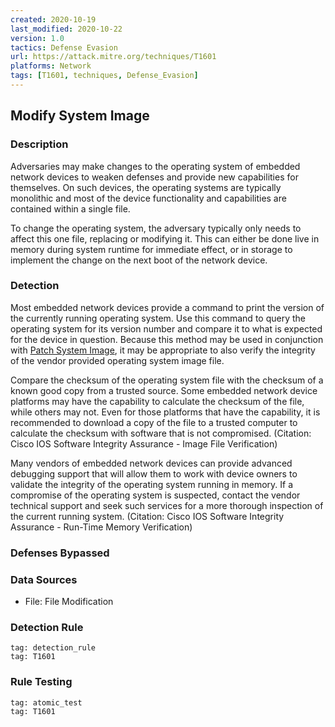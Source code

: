 ```yaml
---
created: 2020-10-19
last_modified: 2020-10-22
version: 1.0
tactics: Defense Evasion
url: https://attack.mitre.org/techniques/T1601
platforms: Network
tags: [T1601, techniques, Defense_Evasion]
---
```


## Modify System Image

### Description

Adversaries may make changes to the operating system of embedded network devices to weaken defenses and provide new capabilities for themselves.  On such devices, the operating systems are typically monolithic and most of the device functionality and capabilities are contained within a single file.

To change the operating system, the adversary typically only needs to affect this one file, replacing or modifying it.  This can either be done live in memory during system runtime for immediate effect, or in storage to implement the change on the next boot of the network device.

### Detection

Most embedded network devices provide a command to print the version of the currently running operating system.  Use this command to query the operating system for its version number and compare it to what is expected for the device in question.  Because this method may be used in conjunction with [Patch System Image](https://attack.mitre.org/techniques/T1601/001), it may be appropriate to also verify the integrity of the vendor provided operating system image file. 

Compare the checksum of the operating system file with the checksum of a known good copy from a trusted source.  Some embedded network device platforms may have the capability to calculate the checksum of the file, while others may not.  Even for those platforms that have the capability, it is recommended to download a copy of the file to a trusted computer to calculate the checksum with software that is not compromised.  (Citation: Cisco IOS Software Integrity Assurance - Image File Verification)

Many vendors of embedded network devices can provide advanced debugging support that will allow them to work with device owners to validate the integrity of the operating system running in memory.  If a compromise of the operating system is suspected, contact the vendor technical support and seek such services for a more thorough inspection of the current running system.  (Citation: Cisco IOS Software Integrity Assurance - Run-Time Memory Verification)

### Defenses Bypassed



### Data Sources

  - File: File Modification
### Detection Rule

```query
tag: detection_rule
tag: T1601
```

### Rule Testing

```query
tag: atomic_test
tag: T1601
```
